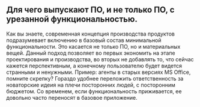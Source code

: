 ## Для чего выпускают ПО, и не только ПО, с урезанной функциональностью.
Как вы знаете, современная концепция производства продуктов подразумевает включению в базовый состав минимальной функциональности. Это касается не только ПО, но и материальных вещей. Данный подход позволяет во первых экономить на этапе проектирования и производства, во вторых не добавлять то, что сейчас кажется перспективным, а конечному пользователю будет видется странными и ненужными. Пример: агенты в старых версиях MS Office, помните скрепку? 
Гораздо удобнее переложить ответственность за новаторские идеия на плечи посторонних людей, с посторонним бюджетом. Со временем, если функциональность приживается, ее довольно часто переносят в базовое приложение.